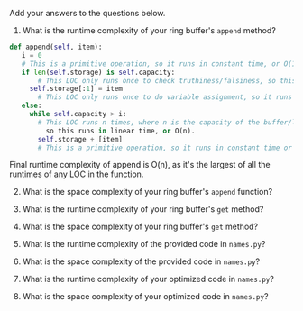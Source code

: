 Add your answers to the questions below.

1. What is the runtime complexity of your ring buffer's `append` method?

 ``` python 
 def append(self, item):
    i = 0 
    # This is a primitive operation, so it runs in constant time, or O(1) time.
    if len(self.storage) is self.capacity: 
        # This LOC only runs once to check truthiness/falsiness, so this line runs in constant time or 0(1) time.
      self.storage[:1] = item
        # This LOC only runs once to do variable assignment, so it runs in constant time or O(1) time.
    else:
      while self.capacity > i:
        # This LOC runs n times, where n is the capacity of the buffer/length of the storage, 
          so this runs in linear time, or O(n).
        self.storage + [item]
        # This is a primitive operation, so it runs in constant time or O(1) time.
```

Final runtime complexity of append is O(n), as it's the largest of all the runtimes of any LOC in the function.

2. What is the space complexity of your ring buffer's `append` function?

3. What is the runtime complexity of your ring buffer's `get` method?

4. What is the space complexity of your ring buffer's `get` method?


5. What is the runtime complexity of the provided code in `names.py`?

6. What is the space complexity of the provided code in `names.py`?

7. What is the runtime complexity of your optimized code in `names.py`?

8. What is the space complexity of your optimized code in `names.py`?
